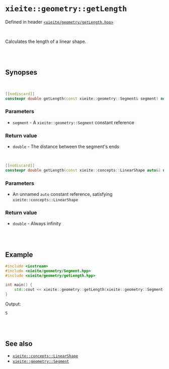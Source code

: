# `xieite::geometry::getLength`
Defined in header [`<xieite/geometry/getLength.hpp>`](https://github.com/Eczbek/xieite/tree/main/include/xieite/geometry/getLength.hpp)

<br/>

Calculates the length of a linear shape.

<br/><br/>

## Synopses

<br/>

```cpp
[[nodiscard]]
constexpr double getLength(const xieite::geometry::Segment& segment) noexcept;
```
### Parameters
- `segment` - A `xieite::geometry::Segment` constant reference
### Return value
- `double` - The distance between the segment's ends

<br/>

```cpp
[[nodiscard]]
constexpr double getLength(const xieite::concepts::LinearShape auto&) noexcept;
```
### Parameters
- An unnamed `auto` constant reference, satisfying `xieite::concepts::LinearShape`
### Return value
- `double` - Always infinity

<br/><br/>

## Example
```cpp
#include <iostream>
#include <xieite/geometry/Segment.hpp>
#include <xieite/geometry/getLength.hpp>

int main() {
	std::cout << xieite::geometry::getLength(xieite::geometry::Segment({ 0.0, 0.0 }, { 3.0, 4.0 })) << '\n';
}
```
Output:
```
5
```

<br/><br/>

## See also
- [`xieite::concepts::LinearShape`](https://github.com/Eczbek/xieite/tree/main/docs/concepts/LinearShape.md)
- [`xieite::geometry::Segment`](https://github.com/Eczbek/xieite/tree/main/docs/geometry/Segment.md)
